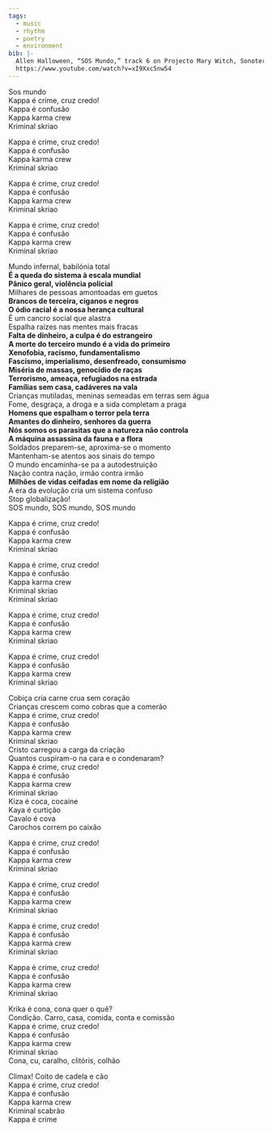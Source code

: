 ```yaml
---
tags:
  - music
  - rhythm
  - poetry
  - environment
bib: |-
  Allen Halloween, “SOS Mundo,” track 6 on Projecto Mary Witch, Sonoterapia, 2006, accessed May 6th, 2025,
  https://www.youtube.com/watch?v=xI9Xxc5nw54
---
```

Sos mundo  
Kappa é crime, cruz credo!  
Kappa é confusão  
Kappa karma crew  
Kriminal skriao

Kappa é crime, cruz credo!  
Kappa é confusão  
Kappa karma crew  
Kriminal skriao

Kappa é crime, cruz credo!  
Kappa é confusão  
Kappa karma crew  
Kriminal skriao

Kappa é crime, cruz credo!  
Kappa é confusão  
Kappa karma crew  
Kriminal skriao

Mundo infernal, babilónia total  
**É a queda do sistema à escala mundial**  
**Pânico geral, violência policial**  
Milhares de pessoas amontoadas em guetos  
**Brancos de terceira, ciganos e negros**  
**O ódio racial é a nossa herança cultural**  
É um cancro social que alastra  
Espalha raízes nas mentes mais fracas  
**Falta de dinheiro, a culpa é do estrangeiro**  
**A morte do terceiro mundo é a vida do primeiro**  
**Xenofobia, racismo, fundamentalismo**  
**Fascismo, imperialismo, desenfreado, consumismo**  
**Miséria de massas, genocídio de raças**  
**Terrorismo, ameaça, refugiados na estrada**  
**Famílias sem casa, cadáveres na vala**  
Crianças mutiladas, meninas semeadas em terras sem água  
Fome, desgraça, a droga e a sida completam a praga  
**Homens que espalham o terror pela terra**  
**Amantes do dinheiro, senhores da guerra**  
**Nós somos os parasitas que a natureza não controla**  
**A máquina assassina da fauna e a flora**  
Soldados preparem-se, aproxima-se o momento  
Mantenham-se atentos aos sinais do tempo  
O mundo encaminha-se pa a autodestruição  
Nação contra nação, irmão contra irmão  
**Milhões de vidas ceifadas em nome da religião**  
A era da evolução cria um sistema confuso  
Stop globalização!  
SOS mundo, SOS mundo, SOS mundo

Kappa é crime, cruz credo!  
Kappa é confusão  
Kappa karma crew  
Kriminal skriao

Kappa é crime, cruz credo!  
Kappa é confusão  
Kappa karma crew  
Kriminal skriao  
Kriminal skriao

Kappa é crime, cruz credo!  
Kappa é confusão  
Kappa karma crew  
Kriminal skriao

Kappa é crime, cruz credo!  
Kappa é confusão  
Kappa karma crew  
Kriminal skriao

Cobiça cria carne crua sem coração  
Crianças crescem como cobras que a comerão  
Kappa é crime, cruz credo!  
Kappa é confusão  
Kappa karma crew  
Kriminal skriao  
Cristo carregou a carga da criação  
Quantos cuspiram-o na cara e o condenaram?  
Kappa é crime, cruz credo!  
Kappa é confusão  
Kappa karma crew  
Kriminal skriao  
Kiza é coca, cocaine  
Kaya é curtição  
Cavalo é cova  
Carochos correm po caixão

Kappa é crime, cruz credo!  
Kappa é confusão  
Kappa karma crew  
Kriminal skriao

Kappa é crime, cruz credo!  
Kappa é confusão  
Kappa karma crew  
Kriminal skriao

Kappa é crime, cruz credo!  
Kappa é confusão  
Kappa karma crew  
Kriminal skriao

Kappa é crime, cruz credo!  
Kappa é confusão  
Kappa karma crew  
Kriminal skriao

Krika é cona, cona quer o quê?  
Condição. Carro, casa, comida, conta e comissão  
Kappa é crime, cruz credo!  
Kappa é confusão  
Kappa karma crew  
Kriminal skriao  
Cona, cu, caralho, clitóris, colhão

Climax! Coito de cadela e cão  
Kappa é crime, cruz credo!  
Kappa é confusão  
Kappa karma crew  
Kriminal scabrão  
Kappa é crime